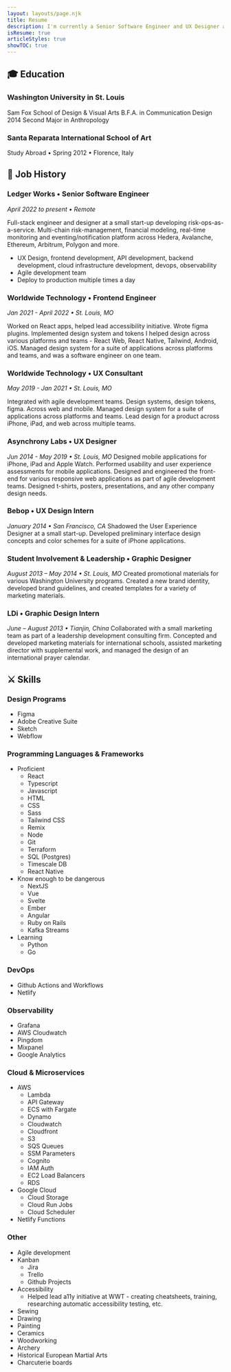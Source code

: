 ```yaml
---
layout: layouts/page.njk
title: Resume
description: I'm currently a Senior Software Engineer and UX Designer at Ledger Works in St. Louis.
isResume: true
articleStyles: true
showTOC: true
---
```


## 🎓 Education

### Washington University in St. Louis

Sam Fox School of Design & Visual Arts
B.F.A. in Communication Design 2014
Second Major in Anthropology

### Santa Reparata International School of Art

Study Abroad • Spring 2012 • Florence, Italy

## 💼 Job History

### Ledger Works • Senior Software Engineer

_April 2022 to present • Remote_

Full-stack engineer and designer at a small start-up developing risk-ops-as-a-service. Multi-chain risk-management, financial modeling, real-time monitoring and eventing/notification platform across Hedera, Avalanche, Ethereum, Arbitrum, Polygon and more.

- UX Design, frontend development, API development, backend development, cloud infrastructure development, devops, observability
- Agile development team
- Deploy to production multiple times a day

### Worldwide Technology • Frontend Engineer

_Jan 2021 - April 2022 • St. Louis, MO_

Worked on React apps, helped lead accessibility initiative. Wrote figma plugins. Implemented design system and tokens I helped design across various platforms and teams - React Web, React Native, Tailwind, Android, iOS. Managed design system for a suite of applications across platforms and teams, and was a software engineer on one team.

### Worldwide Technology • UX Consultant

_May 2019 - Jan 2021 • St. Louis, MO_

Integrated with agile development teams. Design systems, design tokens, figma. Across web and mobile. Managed design system for a suite of applications across platforms and teams. Lead design for a product across iPhone, iPad, and web across multiple teams.

### Asynchrony Labs • UX Designer

_Jun 2014 - May 2019 • St. Louis, MO_
Designed mobile applications for iPhone, iPad and Apple Watch. Performed usability and user experience assessments for mobile applications. Designed and engineered the front-end for various responsive web applications as part of agile development teams. Designed t-shirts, posters, presentations, and any other company design needs.

### Bebop • UX Design Intern

_January 2014 • San Francisco, CA_
Shadowed the User Experience Designer at a small start-up. Developed preliminary interface design concepts and color schemes for a suite of iPhone applications.

### Student Involvement & Leadership • Graphic Designer

_August 2013 – May 2014 • St. Louis, MO_
Created promotional materials for various Washington University programs. Created a new brand identity, developed brand guidelines, and created templates for a variety of marketing materials.

### LDi • Graphic Design Intern

_June – August 2013 • Tianjin, China_
Collaborated with a small marketing team as part of a leadership development consulting firm. Concepted and developed marketing materials for international schools, assisted marketing director with supplemental work, and managed the design of an international prayer calendar.

## ⚔️ Skills

### Design Programs

- Figma
- Adobe Creative Suite
- Sketch
- Webflow

### Programming Languages & Frameworks

- Proficient
  - React
  - Typescript
  - Javascript
  - HTML
  - CSS
  - Sass
  - Tailwind CSS
  - Remix
  - Node
  - Git
  - Terraform
  - SQL (Postgres)
  - Timescale DB
  - React Native
- Know enough to be dangerous
  - NextJS
  - Vue
  - Svelte
  - Ember
  - Angular
  - Ruby on Rails
  - Kafka Streams
- Learning
  - Python
  - Go

### DevOps

- Github Actions and Workflows
- Netlify

### Observability

- Grafana
- AWS Cloudwatch
- Pingdom
- Mixpanel
- Google Analytics

### Cloud & Microservices

- AWS
  - Lambda
  - API Gateway
  - ECS with Fargate
  - Dynamo
  - Cloudwatch
  - Cloudfront
  - S3
  - SQS Queues
  - SSM Parameters
  - Cognito
  - IAM Auth
  - EC2 Load Balancers
  - RDS
- Google Cloud
  - Cloud Storage
  - Cloud Run Jobs
  - Cloud Scheduler
- Netlify Functions

### Other

- Agile development
- Kanban
  - Jira
  - Trello
  - Github Projects
- Accessibility
  - Helped lead a11y initiative at WWT - creating cheatsheets, training, researching automatic accessibility testing, etc.
- Sewing
- Drawing
- Painting
- Ceramics
- Woodworking
- Archery
- Historical European Martial Arts
- Charcuterie boards
